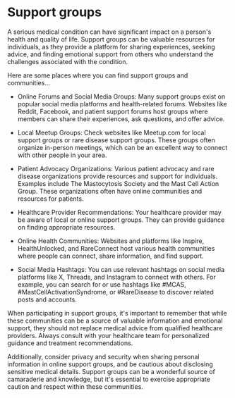 # Support groups

A serious medical condition can have significant impact on a person's health and quality of life. Support groups can be valuable resources for individuals, as they provide a platform for sharing experiences, seeking advice, and finding emotional support from others who understand the challenges associated with the condition.

Here are some places where you can find support groups and communities…

* Online Forums and Social Media Groups: Many support groups exist on popular social media platforms and health-related forums. Websites like Reddit, Facebook, and patient support forums host groups where members can share their experiences, ask questions, and offer advice.

* Local Meetup Groups: Check websites like Meetup.com for local support groups or rare disease support groups. These groups often organize in-person meetings, which can be an excellent way to connect with other people in your area.

* Patient Advocacy Organizations: Various patient advocacy and rare disease organizations provide resources and support for individuals. Examples include The Mastocytosis Society and the Mast Cell Action Group. These organizations often have online communities and resources for patients.

* Healthcare Provider Recommendations: Your healthcare provider may be aware of local or online support groups. They can provide guidance on finding appropriate resources.

* Online Health Communities: Websites and platforms like Inspire, HealthUnlocked, and RareConnect host various health communities where people can connect, share information, and find support.

* Social Media Hashtags: You can use relevant hashtags on social media platforms like X, Threads, and Instagram to connect with others. For example, you can search for or use hashtags like #MCAS, #MastCellActivationSyndrome, or #RareDisease to discover related posts and accounts.

When participating in support groups, it's important to remember that while these communities can be a source of valuable information and emotional support, they should not replace medical advice from qualified healthcare providers. Always consult with your healthcare team for personalized guidance and treatment recommendations.

Additionally, consider privacy and security when sharing personal information in online support groups, and be cautious about disclosing sensitive medical details. Support groups can be a wonderful source of camaraderie and knowledge, but it's essential to exercise appropriate caution and respect within these communities.
